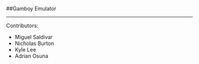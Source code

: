 ##Gamboy Emulator

---

Contributors:
 * Miguel Saldivar
 * Nicholas Burton
 * Kyle Lee
 * Adrian Osuna

